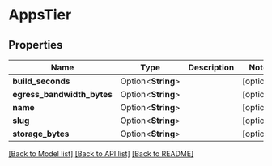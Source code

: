 # AppsTier

## Properties

Name | Type | Description | Notes
------------ | ------------- | ------------- | -------------
**build_seconds** | Option<**String**> |  | [optional]
**egress_bandwidth_bytes** | Option<**String**> |  | [optional]
**name** | Option<**String**> |  | [optional]
**slug** | Option<**String**> |  | [optional]
**storage_bytes** | Option<**String**> |  | [optional]

[[Back to Model list]](../README.md#documentation-for-models) [[Back to API list]](../README.md#documentation-for-api-endpoints) [[Back to README]](../README.md)


